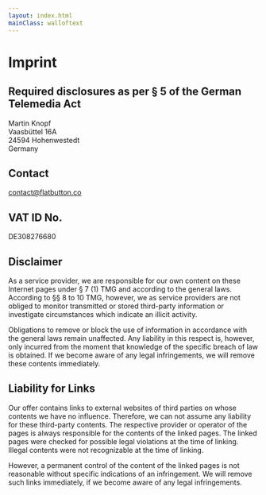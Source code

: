 ```yaml
---
layout: index.html
mainClass: walloftext
---
```

# Imprint

## Required disclosures as per § 5 of the German Telemedia Act
Martin Knopf  
Vaasbüttel 16A  
24594 Hohenwestedt  
Germany

## Contact
contact@flatbutton.co

## VAT ID No.
DE308276680

## Disclaimer
As a service provider, we are responsible for our own content on these Internet pages under § 7 (1) TMG and according to the general laws. According to §§ 8 to 10 TMG, however, we as service providers are not obliged to monitor transmitted or stored third-party information or investigate circumstances which indicate an illicit activity.

Obligations to remove or block the use of information in accordance with the general laws remain unaffected. Any liability in this respect is, however, only incurred from the moment that knowledge of the specific breach of law is obtained. If we become aware of any legal infringements, we will remove these contents immediately.

## Liability for Links
Our offer contains links to external websites of third parties on whose contents we have no influence. Therefore, we can not assume any liability for these third-party contents. The respective provider or operator of the pages is always responsible for the contents of the linked pages. The linked pages were checked for possible legal violations at the time of linking. Illegal contents were not recognizable at the time of linking.

However, a permanent control of the content of the linked pages is not reasonable without specific indications of an infringement. We will remove such links immediately, if we become aware of any legal infringements.
